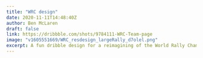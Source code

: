 ```yaml
---
title: "WRC design"
date: 2020-11-11T14:48:40Z
author: Ben McLaren
draft: false
link: https://dribbble.com/shots/9784111-WRC-Team-page
image: "v1605551669/WRC_resdesign_largeRally_d7olel.png"
excerpt: A fun dribble design for a reimagining of the World Rally Championship's website. 
---
```

